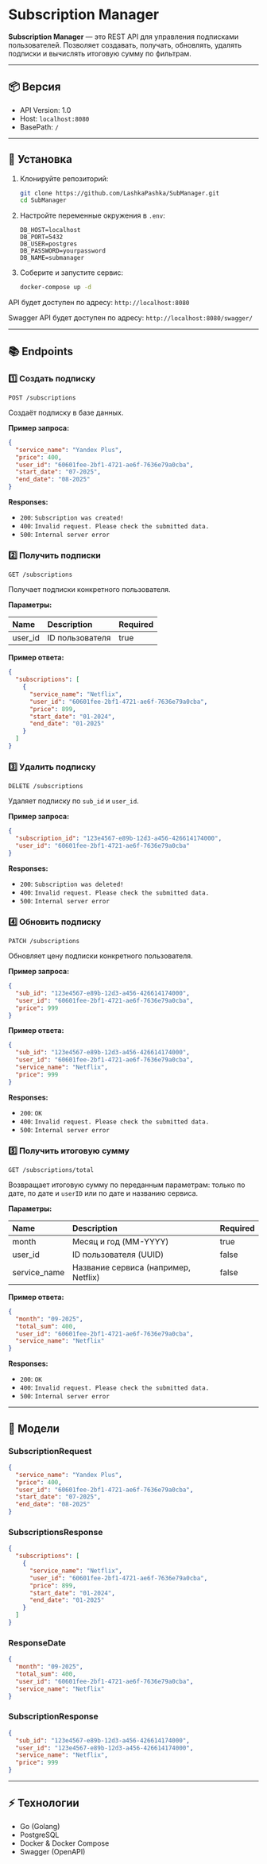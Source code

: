 # Subscription Manager

**Subscription Manager** — это REST API для управления подписками пользователей.
Позволяет создавать, получать, обновлять, удалять подписки и вычислять итоговую сумму по фильтрам.

---

## 📦 Версия

- API Version: 1.0
- Host: `localhost:8080`
- BasePath: `/`

---

## 🔧 Установка

1.  Клонируйте репозиторий:

    ```bash
    git clone https://github.com/LashkaPashka/SubManager.git
    cd SubManager
    ```

2.  Настройте переменные окружения в `.env`:

    ```env
    DB_HOST=localhost
    DB_PORT=5432
    DB_USER=postgres
    DB_PASSWORD=yourpassword
    DB_NAME=submanager
    ```

3.  Соберите и запустите сервис:

    ```bash
    docker-compose up -d
    ```

API будет доступен по адресу: `http://localhost:8080`

Swagger API будет доступен по адресу: `http://localhost:8080/swagger/`

---

## 📚 Endpoints

### 1️⃣ Создать подписку

`POST /subscriptions`

Создаёт подписку в базе данных.

**Пример запроса:**

```json
{
  "service_name": "Yandex Plus",
  "price": 400,
  "user_id": "60601fee-2bf1-4721-ae6f-7636e79a0cba",
  "start_date": "07-2025",
  "end_date": "08-2025"
}
```

**Responses:**

-   `200`: `Subscription was created!`
-   `400`: `Invalid request. Please check the submitted data.`
-   `500`: `Internal server error`

### 2️⃣ Получить подписки

`GET /subscriptions`

Получает подписки конкретного пользователя.

**Параметры:**

| Name    | Description     | Required |
| :------ | :-------------- | :------- |
| user_id | ID пользователя | true     |

**Пример ответа:**

```json
{
  "subscriptions": [
    {
      "service_name": "Netflix",
      "user_id": "60601fee-2bf1-4721-ae6f-7636e79a0cba",
      "price": 899,
      "start_date": "01-2024",
      "end_date": "01-2025"
    }
  ]
}
```

### 3️⃣ Удалить подписку

`DELETE /subscriptions`

Удаляет подписку по `sub_id` и `user_id`.

**Пример запроса:**

```json
{
  "subscription_id": "123e4567-e89b-12d3-a456-426614174000",
  "user_id": "60601fee-2bf1-4721-ae6f-7636e79a0cba"
}
```

**Responses:**

-   `200`: `Subscription was deleted!`
-   `400`: `Invalid request. Please check the submitted data.`
-   `500`: `Internal server error`

### 4️⃣ Обновить подписку

`PATCH /subscriptions`

Обновляет цену подписки конкретного пользователя.

**Пример запроса:**

```json
{
  "sub_id": "123e4567-e89b-12d3-a456-426614174000",
  "user_id": "60601fee-2bf1-4721-ae6f-7636e79a0cba",
  "price": 999
}
```

**Пример ответа:**

```json
{
  "sub_id": "123e4567-e89b-12d3-a456-426614174000",
  "user_id": "60601fee-2bf1-4721-ae6f-7636e79a0cba",
  "service_name": "Netflix",
  "price": 999
}
```

**Responses:**

-   `200`: `OK`
-   `400`: `Invalid request. Please check the submitted data.`
-   `500`: `Internal server error`

### 5️⃣ Получить итоговую сумму

`GET /subscriptions/total`

Возвращает итоговую сумму по переданным параметрам: только по дате, по дате и `userID` или по дате и названию сервиса.

**Параметры:**

| Name         | Description                      | Required |
| :----------- | :------------------------------- | :------- |
| month        | Месяц и год (MM-YYYY)            | true     |
| user_id      | ID пользователя (UUID)           | false    |
| service_name | Название сервиса (например, Netflix) | false    |

**Пример ответа:**

```json
{
  "month": "09-2025",
  "total_sum": 400,
  "user_id": "60601fee-2bf1-4721-ae6f-7636e79a0cba",
  "service_name": "Netflix"
}
```

**Responses:**

-   `200`: `OK`
-   `400`: `Invalid request. Please check the submitted data.`
-   `500`: `Internal server error`

---

## 🔖 Модели

### SubscriptionRequest

```json
{
  "service_name": "Yandex Plus",
  "price": 400,
  "user_id": "60601fee-2bf1-4721-ae6f-7636e79a0cba",
  "start_date": "07-2025",
  "end_date": "08-2025"
}
```

### SubscriptionsResponse

```json
{
  "subscriptions": [
    {
      "service_name": "Netflix",
      "user_id": "60601fee-2bf1-4721-ae6f-7636e79a0cba",
      "price": 899,
      "start_date": "01-2024",
      "end_date": "01-2025"
    }
  ]
}
```

### ResponseDate

```json
{
  "month": "09-2025",
  "total_sum": 400,
  "user_id": "60601fee-2bf1-4721-ae6f-7636e79a0cba",
  "service_name": "Netflix"
}
```

### SubscriptionResponse

```json
{
  "sub_id": "123e4567-e89b-12d3-a456-426614174000",
  "user_id": "123e4567-e89b-12d3-a456-426614174000",
  "service_name": "Netflix",
  "price": 999
}
```

---

## ⚡ Технологии

-   Go (Golang)
-   PostgreSQL
-   Docker & Docker Compose
-   Swagger (OpenAPI)
